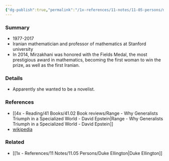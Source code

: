 ```yaml
---
{"dg-publish":true,"permalink":"/1x-references/11-notes/11-05-persons/maryam-mirzakhani/","title":"Maryam Mirzakhani","created":"2024-01-20T13:01:17.000+03:00","updated":"2024-02-14T20:18:18.199+03:00"}
---
```



### Summary
- 1977-2017
- Iranian mathematician and professor of mathematics at Stanford university
- In 2014, Mirzakhani was honored with the Fields Medal, the most prestigious award in mathematics, becoming the first woman to win the prize, as well as the first Iranian.

### Details
- Apparently she wanted to be a novelist.

### References
- [[4x - Reading/41 Books/41.02 Book reviews/Range - Why Generalists Triumph in a Specialized World - David Epstein\|Range - Why Generalists Triumph in a Specialized World - David Epstein]]
- [wikipedia](https://en.wikipedia.org/wiki/Maryam_Mirzakhani)

### Related
- [[1x - References/11 Notes/11.05 Persons/Duke Ellington\|Duke Ellington]]
